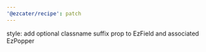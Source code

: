 ```yaml
---
'@ezcater/recipe': patch
---
```


style: add optional classname suffix prop to EzField and associated EzPopper
